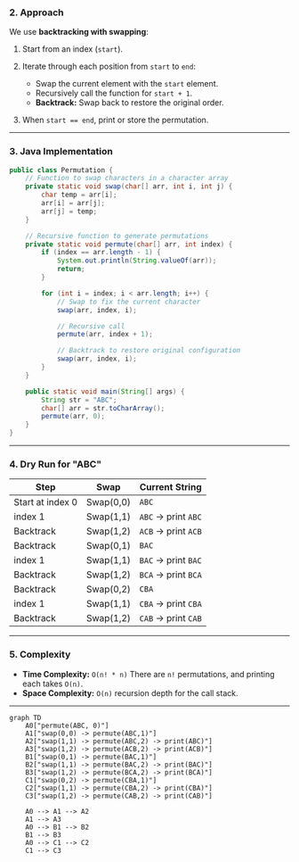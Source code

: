 

### **2. Approach**

We use **backtracking with swapping**:

1. Start from an index (`start`).
2. Iterate through each position from `start` to `end`:

   * Swap the current element with the `start` element.
   * Recursively call the function for `start + 1`.
   * **Backtrack:** Swap back to restore the original order.
3. When `start == end`, print or store the permutation.

---

### **3. Java Implementation**

```java
public class Permutation {
    // Function to swap characters in a character array
    private static void swap(char[] arr, int i, int j) {
        char temp = arr[i];
        arr[i] = arr[j];
        arr[j] = temp;
    }

    // Recursive function to generate permutations
    private static void permute(char[] arr, int index) {
        if (index == arr.length - 1) {
            System.out.println(String.valueOf(arr));
            return;
        }

        for (int i = index; i < arr.length; i++) {
            // Swap to fix the current character
            swap(arr, index, i);

            // Recursive call
            permute(arr, index + 1);

            // Backtrack to restore original configuration
            swap(arr, index, i);
        }
    }

    public static void main(String[] args) {
        String str = "ABC";
        char[] arr = str.toCharArray();
        permute(arr, 0);
    }
}
```

---

### **4. Dry Run for "ABC"**

| Step             | Swap      | Current String      |
| ---------------- | --------- | ------------------- |
| Start at index 0 | Swap(0,0) | `ABC`               |
| index 1          | Swap(1,1) | `ABC` → print `ABC` |
| Backtrack        | Swap(1,2) | `ACB` → print `ACB` |
| Backtrack        | Swap(0,1) | `BAC`               |
| index 1          | Swap(1,1) | `BAC` → print `BAC` |
| Backtrack        | Swap(1,2) | `BCA` → print `BCA` |
| Backtrack        | Swap(0,2) | `CBA`               |
| index 1          | Swap(1,1) | `CBA` → print `CBA` |
| Backtrack        | Swap(1,2) | `CAB` → print `CAB` |

---

### **5. Complexity**

* **Time Complexity:**
  `O(n! * n)`
  There are `n!` permutations, and printing each takes `O(n)`.
* **Space Complexity:**
  `O(n)` recursion depth for the call stack.

---



```mermaid
graph TD
    A0["permute(ABC, 0)"]
    A1["swap(0,0) -> permute(ABC,1)"]
    A2["swap(1,1) -> permute(ABC,2) -> print(ABC)"]
    A3["swap(1,2) -> permute(ACB,2) -> print(ACB)"]
    B1["swap(0,1) -> permute(BAC,1)"]
    B2["swap(1,1) -> permute(BAC,2) -> print(BAC)"]
    B3["swap(1,2) -> permute(BCA,2) -> print(BCA)"]
    C1["swap(0,2) -> permute(CBA,1)"]
    C2["swap(1,1) -> permute(CBA,2) -> print(CBA)"]
    C3["swap(1,2) -> permute(CAB,2) -> print(CAB)"]

    A0 --> A1 --> A2
    A1 --> A3
    A0 --> B1 --> B2
    B1 --> B3
    A0 --> C1 --> C2
    C1 --> C3
